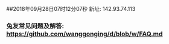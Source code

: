 ##2018年09月28日07时12分07秒 新址: 142.93.74.113
### 兔友常见问题及解答: https://github.com/wanggonging/d/blob/w/FAQ.md
